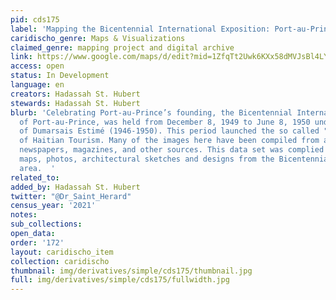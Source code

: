 ```yaml
---
pid: cds175
label: 'Mapping the Bicentennial International Exposition: Port-au-Prince, Haiti (1949-1950)'
caridischo_genre: Maps & Visualizations
claimed_genre: mapping project and digital archive
link: https://www.google.com/maps/d/edit?mid=1ZfqTt2Uwk6KXx58dMVJsBl4LYxBg4AaY&ll=18.542926165759617%2C-72.34469624999997&z=15
access: open
status: In Development
language: en
creators: Hadassah St. Hubert
stewards: Hadassah St. Hubert
blurb: 'Celebrating Port-au-Prince’s founding, the Bicentennial International Exposition
  of Port-au-Prince, was held from December 8, 1949 to June 8, 1950 under the presidency
  of Dumarsais Estimé (1946-1950). This period launched the so called "Golden Age"
  of Haitian Tourism. Many of the images here have been compiled from archives, postcards,
  newspapers, magazines, and other sources. This data set was complied using older
  maps, photos, architectural sketches and designs from the Bicentennial (Bisantne)
  area.  '
related_to:
added_by: Hadassah St. Hubert
twitter: "@Dr_Saint_Herard"
census_year: '2021'
notes:
sub_collections:
open_data:
order: '172'
layout: caridischo_item
collection: caridischo
thumbnail: img/derivatives/simple/cds175/thumbnail.jpg
full: img/derivatives/simple/cds175/fullwidth.jpg
---
```

